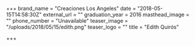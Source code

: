 +++
brand_name = "Creaciones Los Angeles"
date = "2018-05-15T14:58:30Z"
external_url = ""
graduation_year = 2016
masthead_image = ""
phone_number = "Unavailable"
teaser_image = "/uploads/2018/05/15/edith.png"
teaser_logo = ""
title = "Edith Quirós"

+++
